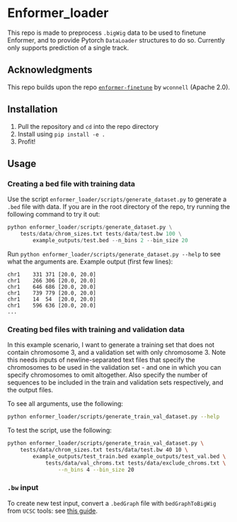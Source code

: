 # Enformer_loader

This repo is made to preprocess `.bigWig` data to be used to finetune Enformer, and to provide Pytorch `DataLoader` structures to do so. Currently only supports prediction of a single track.

## Acknowledgments
This repo builds upon the repo [`enformer-finetune`](https://github.com/wconnell/enformer-finetune/tree/c2145a628efcb91b932cc063a658e4a994bc4baa) by `wconnell` (Apache 2.0).

## Installation
1. Pull the repository and `cd` into the repo directory
2. Install using `pip install -e .`
3. Profit!

## Usage

### Creating a bed file with training data
Use the script `enformer_loader/scripts/generate_dataset.py` to generate a `.bed` file with data. 
If you are in the root directory of the repo, try running the following command to try it out:
```python
python enformer_loader/scripts/generate_dataset.py \
    tests/data/chrom_sizes.txt tests/data/test.bw 100 \
        example_outputs/test.bed --n_bins 2 --bin_size 20
```
Run `python enformer_loader/scripts/generate_dataset.py --help` to see what the arguments are.
Example output (first few lines):
```tsv
chr1	331	371	[20.0, 20.0]
chr1	266	306	[20.0, 20.0]
chr1	646	686	[20.0, 20.0]
chr1	739	779	[20.0, 20.0]
chr1	14	54	[20.0, 20.0]
chr1	596	636	[20.0, 20.0]
...
```

### Creating bed files with training and validation data
In this example scenario, I want to generate a training set that does not
contain chromosome 3, and a validation set with only chromosome 3.
Note this needs inputs of newline-separated text files that specify the 
chromosomes to be used in the validation set - and one in which you can specify
chromosomes to omit altogether. Also specify the number of sequences to be
included in the train and validation sets respectively, and the output files.

To see all arguments, use the following:
```bash
python enformer_loader/scripts/generate_train_val_dataset.py --help
```

To test the script, use the following:
```bash
python enformer_loader/scripts/generate_train_val_dataset.py \
    tests/data/chrom_sizes.txt tests/data/test.bw 40 10 \
        example_outputs/test_train.bed example_outputs/test_val.bed \
            tests/data/val_chroms.txt tests/data/exclude_chroms.txt \
                --n_bins 4 --bin_size 20
```

### `.bw` input
To create new test input, convert a `.bedGraph` file with `bedGraphToBigWig`
from `UCSC` tools: see [this guide](https://genome.ucsc.edu/goldenPath/help/bigWig.html).

